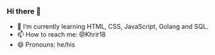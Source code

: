 ### Hi there 👋

- 🌱 I’m currently learning HTML, CSS, JavaScript, Golang and SQL.
- 📫 How to reach me: @Khrir18
- 😄 Pronouns: he/his

